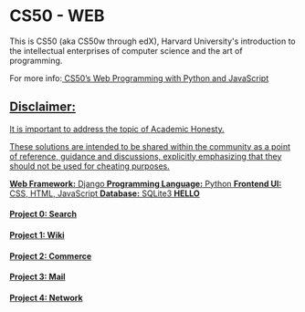 <h1> CS50 - WEB </h1>
<p>This is CS50 (aka CS50w through edX), Harvard University's introduction to the intellectual enterprises of computer science and the art of programming.</p>
<p>
  For more info:<a href="https://cs50.harvard.edu/web/2020/" rel="nofollow"> CS50’s Web Programming with Python and JavaScript
</p>
  
<h2> Disclaimer: </h2>
<p>It is important to address the topic of <a href="https://cs50.harvard.edu/x/2023/honesty/" rel="nofollow">Academic Honesty. </p>
<p>These solutions are intended to be shared within the community as a point of reference, guidance and discussions, explicitly emphasizing that they should not be used for cheating purposes.</p>
  
**Web Framework:** Django
**Programming Language:** Python
**Frontend UI:** CSS, HTML, JavaScript
**Database:** SQLite3
**HELLO**

<h4> Project 0: Search </h4>

<h4> Project 1: Wiki </h4>

<h4> Project 2: Commerce </h4>

<h4> Project 3: Mail </h4>

<h4> Project 4: Network </h4>

 
 
